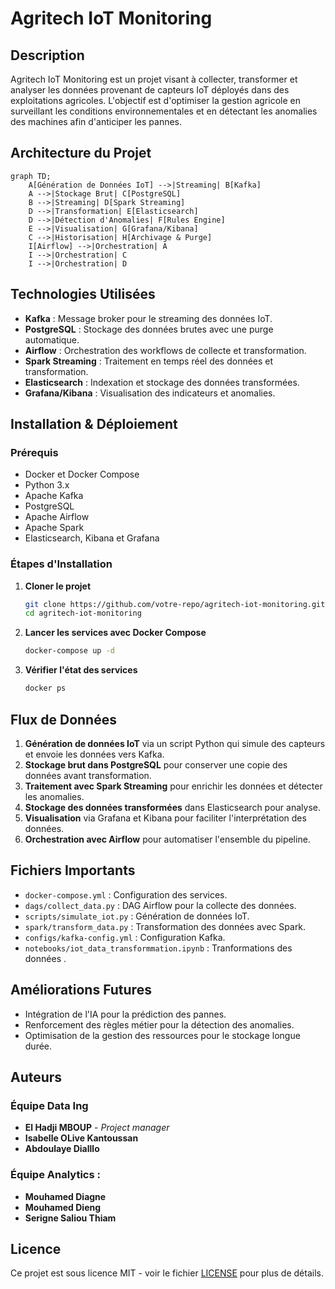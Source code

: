 # Agritech IoT Monitoring

## Description
Agritech IoT Monitoring est un projet visant à collecter, transformer et analyser les données provenant de capteurs IoT déployés dans des exploitations agricoles. L'objectif est d'optimiser la gestion agricole en surveillant les conditions environnementales et en détectant les anomalies des machines afin d'anticiper les pannes.

## Architecture du Projet

```mermaid
graph TD;
    A[Génération de Données IoT] -->|Streaming| B[Kafka]
    A -->|Stockage Brut| C[PostgreSQL]
    B -->|Streaming| D[Spark Streaming]
    D -->|Transformation| E[Elasticsearch]
    D -->|Détection d'Anomalies| F[Rules Engine]
    E -->|Visualisation| G[Grafana/Kibana]
    C -->|Historisation| H[Archivage & Purge]
    I[Airflow] -->|Orchestration| A
    I -->|Orchestration| C
    I -->|Orchestration| D
```

## Technologies Utilisées
- **Kafka** : Message broker pour le streaming des données IoT.
- **PostgreSQL** : Stockage des données brutes avec une purge automatique.
- **Airflow** : Orchestration des workflows de collecte et transformation.
- **Spark Streaming** : Traitement en temps réel des données et transformation.
- **Elasticsearch** : Indexation et stockage des données transformées.
- **Grafana/Kibana** : Visualisation des indicateurs et anomalies.

## Installation & Déploiement

### Prérequis
- Docker et Docker Compose
- Python 3.x
- Apache Kafka
- PostgreSQL
- Apache Airflow
- Apache Spark
- Elasticsearch, Kibana et Grafana

### Étapes d'Installation
1. **Cloner le projet**
   ```bash
   git clone https://github.com/votre-repo/agritech-iot-monitoring.git
   cd agritech-iot-monitoring
   ```

2. **Lancer les services avec Docker Compose**
   ```bash
   docker-compose up -d
   ```

3. **Vérifier l'état des services**
   ```bash
   docker ps
   ```

## Flux de Données
1. **Génération de données IoT** via un script Python qui simule des capteurs et envoie les données vers Kafka.
2. **Stockage brut dans PostgreSQL** pour conserver une copie des données avant transformation.
3. **Traitement avec Spark Streaming** pour enrichir les données et détecter les anomalies.
4. **Stockage des données transformées** dans Elasticsearch pour analyse.
5. **Visualisation** via Grafana et Kibana pour faciliter l'interprétation des données.
6. **Orchestration avec Airflow** pour automatiser l'ensemble du pipeline.

## Fichiers Importants
- `docker-compose.yml` : Configuration des services.
- `dags/collect_data.py` : DAG Airflow pour la collecte des données.
- `scripts/simulate_iot.py` : Génération de données IoT.
- `spark/transform_data.py` : Transformation des données avec Spark.
- `configs/kafka-config.yml` : Configuration Kafka.
- `notebooks/iot_data_transformmation.ipynb` : Tranformations des données .

## Améliorations Futures
- Intégration de l'IA pour la prédiction des pannes.
- Renforcement des règles métier pour la détection des anomalies.
- Optimisation de la gestion des ressources pour le stockage longue durée.

## Auteurs
### Équipe Data Ing
- **El Hadji MBOUP** - *Project manager*
- **Isabelle OLive Kantoussan** 
- **Abdoulaye Dialllo** 
### Équipe Analytics : 
- **Mouhamed Diagne** 
- **Mouhamed Dieng** 
- **Serigne Saliou Thiam** 

## Licence
Ce projet est sous licence MIT - voir le fichier [LICENSE](LICENSE) pour plus de détails.
